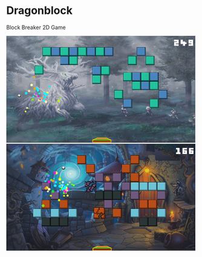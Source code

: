 # Dragonblock
Block Breaker 2D Game

<img src="Images/Picture1.png" width="500">
<img src="Images/Picture2.png" width="500">
